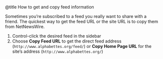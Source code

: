 @title How to get and copy feed information


Sometimes you’re subscribed to a feed you really want to share with a friend. The quickest way to get the feed URL or the site URL is to copy them from NetNewsWire.

1. Control-click the desired feed in the sidebar
2. Choose **Copy Feed URL** to get the direct feed address (`http://www.alphabettes.org/feed/`) or **Copy Home Page URL** for the site’s address (`http://www.alphabettes.org/`)